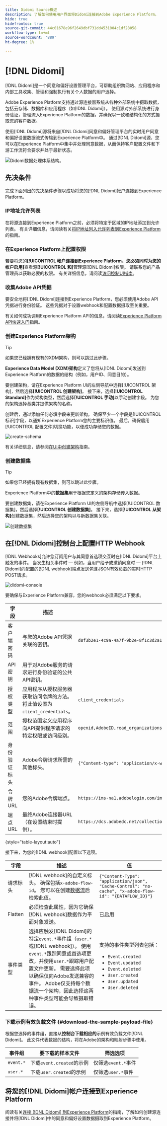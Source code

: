 ```yaml
---
title: Didomi Source概述
description: 了解如何使用用户界面将Didomi连接到Adobe Experience Platform。
hide: true
hidefromtoc: true
source-git-commit: 44c01678e96f2649dbf731dd4531004c1df28058
workflow-type: tm+mt
source-wordcount: '889'
ht-degree: 1%

---
```


# [!DNL Didomi]


[!DNL Didomi]是一个同意和偏好设置管理平台，可帮助组织跨网站、应用程序和内部工具收集、管理和强制执行有关个人数据的用户选择。

Adobe Experience Platform支持通过源连接器系统从各种外部系统中摄取数据，包括云存储、数据库和应用程序（如[!DNL Didomi]）。 使用源对外部系统进行身份验证，管理流入Experience Platform的数据，并确保以一致和结构化的方式摄取您的客户数据。

使用[!DNL Didomi]源将来自[!DNL Didomi]同意和偏好管理平台的实时用户同意和偏好设置数据流式传输到Experience Platform中。 通过[!DNL Didomi]源，您可以在Experience Platform中集中并处理同意数据，从而保持客户配置文件和下游工作流符合要求并处于最新状态。

![Didomi数据处理体系结构。](../../images/tutorials/create/didomi/flux.jpeg)

## 先决条件

完成下面列出的先决条件步骤以成功将您的[!DNL Didomi]帐户连接到Experience Platform。

### IP地址允许列表

在将源连接到Experience Platform之前，必须将特定于区域的IP地址添加到允许列表。 有关详细信息，请阅读有关[将IP地址列入允许列表到Experience Platform](../../ip-address-allow-list.md)的指南。

### 在Experience Platform上配置权限

若要将您的&#x200B;**[!UICONTROL 帐户连接到Experience Platform，您必须同时为您的帐户启用]**&#x200B;查看源&#x200B;**[!UICONTROL 和]**&#x200B;管理源[!DNL Didomi]权限。 请联系您的产品管理员以获取必要的权限。 有关详细信息，请阅读[访问控制UI指南](../../../access-control/ui/overview.md)。

### 收集Adobe API凭据

要安全地将[!DNL Didomi]连接到Experience Platform，您必须使用Adobe API凭据进行身份验证。 这些凭据对于设置webhook和配置数据摄取至关重要。

有关如何成功调用Experience Platform API的信息，请阅读[Experience Platform API快速入门](../../../landing/api-authentication.md)指南。

### 创建Experience Platform架构

>[!TIP]
>
>如果您已经拥有现有的XDM架构，则可以跳过此步骤。

**Experience Data Model (XDM)架构**&#x200B;定义了您将从[!DNL Didomi]发送到Experience Platform的数据的结构（例如，用户ID、同意目的）。

要创建架构，请在Experience Platform UI的左侧导航中选择[!UICONTROL 架构]，然后选择&#x200B;**[!UICONTROL 创建架构]**。 接下来，选择&#x200B;**[!UICONTROL Standard]**&#x200B;作为架构类型，然后选择&#x200B;**[!UICONTROL 手动]**&#x200B;以手动创建字段。 为您的架构选择基类并提供架构的名称。

创建后，通过添加任何必填字段来更新架构。 确保至少一个字段是[!UICONTROL 标识]字段，以通知Experience Platform您的主要标识值。 最后，确保启用[!UICONTROL 配置文件]切换功能，以便成功存储您的数据。

![create-schema](../../images/tutorials/create/didomi/create-schema.png)

有关详细信息，请参阅[在UI中创建架构](../../../xdm/tutorials/create-schema-ui.md)指南。

### 创建数据集

>[!TIP]
>
>如果您已经拥有现有数据集，则可以跳过此步骤。

Experience Platform中的&#x200B;**数据集**&#x200B;用于根据您定义的架构存储传入数据。

要创建数据集，请在Experience Platform UI的左侧导航中选择[!UICONTROL 数据集]，然后选择&#x200B;**[!UICONTROL 创建数据集]**。 接下来，选择&#x200B;**[!UICONTROL 从架构]**&#x200B;创建数据集，然后选择您的架构以与新数据集关联。

![创建数据集](../../images/tutorials/create/didomi/create-dataset.png)

## 在[!DNL Didomi]控制台上配置HTTP Webhook

[!DNL Webhooks]允许您订阅用户与其同意首选项交互时在[!DNL Didomi]平台上触发的事件。 当发生相关事件时 — 例如，当用户给予或撤销同意时 — [!DNL Didomi]向配置的[!DNL webhook]端点发送包含JSON有效负载的实时HTTP POST请求。

![didomi-console](../../images/tutorials/create/didomi/didomi-console.png)

要确保与Experience Platform兼容，您的webhook必须满足以下要求。

| 字段 | 描述 | 示例 |
| --- | --- | --- | 
| 客户端密码 | 与您的Adobe API凭据关联的密钥。 | `d8f3b2e1-4c9a-4a7f-9b2e-8f1c3d2a1b6e` |
| API密钥 | 用于对Adobe服务的请求进行身份验证的公共API密钥。 |
| 授权类型 | 应用程序从授权服务器获取访问令牌的方法。 将此值设置为`client_credentials`。 | `client_credentials` |
| 范围 | 授权范围定义应用程序向API提供程序请求的特定权限或访问级别。 | `openid,AdobeID,read_organizations,additional_info.projectedProductContext,session` |
| 身份验证标头 | Adobe令牌请求所需的其他标头。 | `{"Content-type": "application/x-www-form-urlencoded"}` |
| 令牌URL | 您的Adobe令牌端点。 | `https://ims-na1.adobelogin.com/ims/token/v3` |
| 端点 URL | 最终Adobe连接器URL（在设置结束时提供）。 | `https://dcs.adobedc.net/collection/your-adobe-endpoint-id` |

{style="table-layout:auto"}

接下来，为您的[!DNL webhook]配置以下选项。

| 字段 | 描述 | 值 |
| ---| --- | --- | 
| 请求标头 | [!DNL webhook]的自定义标头。 确保包括`x-adobe-flow-id`。 您可以在创建[数据流](../../tutorials/ui/create/consent-and-preferences/didomi.md#retrieve-the-streaming-endpoint-url)后检索此值。 | `{"Content-Type": "application/json", "Cache-Control": "no-cache", "x-adobe-flow-id": "{DATAFLOW_ID}"}` |
| Flatten | 必须检查此属性，因为它确保[!DNL webhook]数据作为平面对象发送。 | 已启用 |
| 事件类型 | 选择应触发[!DNL Didomi]的特定`event.*`事件组（`user.*`或[!DNL webhook]）。 使用`event.*`跟踪同意或首选项更改，并使用`user.*`跟踪用户配置文件更新。 需要选择此项以确保仅向Adobe发送兼容的事件。 Adobe仅支持每个数据流一个架构，因此选择这两种事件类型可能会导致摄取错误。 | 支持的事件类型列表包括： <ul><li>`Event.created`</li><li>`Event.updated`</li><li>`Event.deleted`</li><li>`User.created`</li><li>`User.updated`</li><li>`User.deleted`</li></ul> |

### 下载示例有效负载文件 {#download-the-sample-payload-file}

根据您选择的事件组，直接从&#x200B;**控制台下载相应的**&#x200B;示例有效负载文件[!DNL Didomi]。 此文件代表数据的结构，将在Adobe的架构和映射步骤中使用。

| **事件组** | **要下载的样本文件** | **筛选选项** |
| --- | ---| --- |
| `event.*` | 下载`event.created`的示例 | 仅筛选`event.*`事件 |
| `user.*` | 下载`user.created`的示例 | 仅筛选`user.*`事件 |

## 将您的[!DNL Didomi]帐户连接到Experience Platform

阅读有关[连接 [!DNL Didomi] 到Experience Platform](../../tutorials/ui/create/consent-and-preferences/didomi.md)的指南，了解如何创建源连接并将[!DNL Didomi]中的同意和偏好设置数据摄取到Experience Platform。
